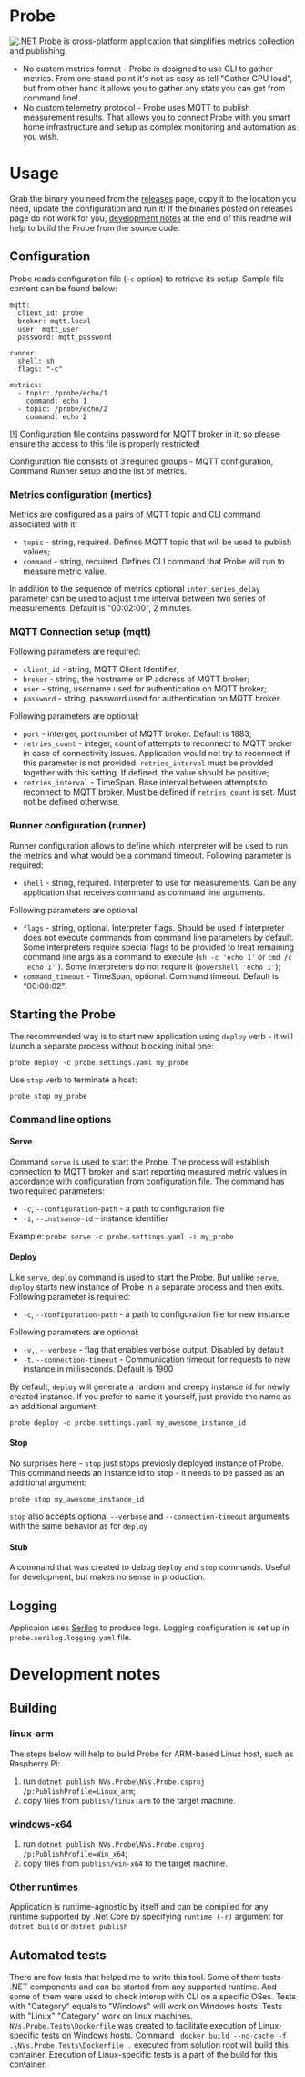 # Probe
![.NET](https://github.com/nvsnkv/NVs.Probe/actions/workflows/dotnet.yml/badge.svg)
Probe is cross-platform application that simplifies metrics collection and publishing. 
* No custom metrics format - Probe is designed to use CLI to gather metrics. From one stand point it's not as easy as tell "Gather CPU load", but from other hand it allows you to gather any stats you can get from command line!
* No custom telemetry protocol - Probe uses MQTT to publish measurement results. That allows you to connect Probe with you smart home infrastructure and setup as complex monitoring and automation as you wish.

# Usage
Grab the binary you need from the [releases](https://github.com/nvsnkv/NVs.Probe/releases) page, copy it to the location you need, update the configuration and run it!
If the binaries posted on releases page do not work for you, [development notes](#development-notes) at the end of this readme will help to build the Probe from the source code.

## Configuration
Probe reads configuration file  (`-c` option) to retrieve its setup. Sample file content can be found below:
```
mqtt:
  client_id: probe
  broker: mqtt.local
  user: mqtt_user
  password: mqtt_password

runner:
  shell: sh
  flags: "-c"

metrics:
  - topic: /probe/echo/1
    command: echo 1
  - topic: /probe/echo/2
    command: echo 2
```
[!] Configuration file contains password for MQTT broker in it, so please ensure the access to this file is properly restricted!

Configuration file consists of 3 required groups - MQTT configuration, Command Runner setup and the list of metrics.
### Metrics configuration (mertics)
Metrics are configured as a pairs of MQTT topic and CLI command associated with it:
* `topic` - string, required. Defines MQTT topic that will be used to publish values;
* `command` - string, required. Defines CLI command that Probe will run to measure metric value.

In addition to the sequence of metrics optional `inter_series_delay` parameter can be used to adjust time interval between two series of measurements. Default is "00:02:00", 2 minutes.
### MQTT Connection setup (mqtt)
Following parameters are required:
* `client_id` - string, MQTT Client Identifier;
* `broker` - string, the hostname or IP address of MQTT broker;
* `user` - string, username used for authentication on MQTT broker;
* `password` - string, password used for authentication on MQTT broker.

Following parameters are optional:
* `port` - interger, port number of MQTT broker. Default is 1883;
* `retries_count` - integer, count of attempts to reconnect to MQTT broker in case of connectivity issues. Application would not try to reconnect if this parameter is not provided. `retries_interval` must be provided together with this setting. If defined, the value should be positive;
* `retries_interval` - TimeSpan. Base interval between attempts to reconnect to MQTT broker. Must be defined if `retries_count` is set. Must not be defined otherwise.
### Runner configuration (runner)
Runner configuration allows to define which interpreter will be used to run the metrics and what would be a command timeout. Following parameter is required:
* `shell` - string, required. Interpreter to use for measurements. Can be any application that receives command as command line arguments.

Following parameters are optional
* `flags` - string, optional. Interpreter flags. Should be used if interpreter does not execute commands from command line parameters by default. Some interpreters require special flags to be provided to treat remaining command line args as a command to execute (`sh -c 'echo 1'` or `cmd /c 'echo 1'` ).
Some interpreters do not requre it (`powershell 'echo 1'`);
* `command_timeout` - TimeSpan, optional. Command timeout. Default is "00:00:02".

## Starting the Probe
The recommended way is to start new application using `deploy` verb - it will launch a separate process without blocking initial one:
```
probe deploy -c probe.settings.yaml my_probe
```
Use `stop` verb to terminate a host:
```
probe stop my_probe
```
### Command line options
#### Serve
Command `serve` is used to start the Probe. The process will establish connection to MQTT broker and start reporting measured metric values in accordance with configuration from configuration file.
The command has two required parameters:
* `-c`, `--configuration-path` - a path to configuration file
* `-i`, `--instsance-id` - instance identifier

Example:
`probe serve -c probe.settings.yaml -i my_probe`
#### Deploy
Like `serve`, `deploy` command is used to start the Probe. But unlike `serve`, `deploy` starts new instance of Probe in a separate process and then exits.
Following parameter is required:
* `-c`, `--configuration-path` - a path to configuration file for new instance

Following parameters are optional:
* `-v,`, `--verbose` - flag that enables verbose output. Disabled by default
* `-t`. `--connection-timeout` - Communication timeout for requests to new instance in milliseconds. Default is 1900

By default, `deploy` will generate a random and creepy instance id for newly created instance. If you prefer to name it yourself, just provide the name as an additional argument:
```
probe deploy -c probe.settings.yaml my_awesome_instance_id
```
#### Stop
No surprises here - `stop` just stops previosly deployed instance of Probe.
This command needs an instance id to stop - it needs to be passed as an additional argument:
```
probe stop my_awesome_instance_id
```
`stop` also accepts optional `--verbose` and `--connection-timeout` arguments with the same behavior as for `deploy`
#### Stub
A command that was created to debug `deploy` and `stop` commands. Useful for development, but makes no sense in production.

## Logging
Applicaion uses [Serilog](https://serilog.net/) to produce logs. Logging configuration is set up in `probe.serilog.logging.yaml` file.

# Development notes
## Building
### linux-arm
The steps below will help to build Probe for ARM-based Linux host, such as Raspberry Pi:
1. run `dotnet publish NVs.Probe\NVs.Probe.csproj /p:PublishProfile=Linux_arm`;
1. copy files from `publish/linux-arm` to the target machine.
### windows-x64
1. run `dotnet publish NVs.Probe\NVs.Probe.csproj /p:PublishProfile=Win_x64`;
1. copy files from `publish/win-x64` to the target machine.
### Other runtimes
Application is runtime-agnostic by itself and can be compiled for any runtime supported by .Net Core by specifying `runtime (-r)`  argument for `dotnet build` or `dotnet publish`

## Automated tests
There are few tests that helped me to write this tool.
Some of them tests .NET components and can be started from any supported runtime. And some of them were used to check interop with CLI on a specific OSes.
Tests with "Category" equals to "Windows" will work on Windows hosts. Tests with "Linux" "Category" work on linux machines.
`NVs.Probe.Tests\Dockerfile` was created to facilitate execution of Linux-specific tests on Windows hosts.
Command ` docker build --no-cache -f .\NVs.Probe.Tests\Dockerfile .` executed from solution root will build this container. Execution of Linux-specific tests is a part of the build for this container.
